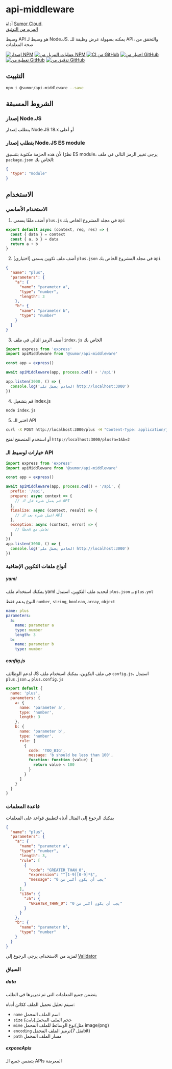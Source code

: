 # api-middleware

أداة [Sumor Cloud](https://sumor.cloud).  
[المزيد من التوثيق](https://sumor.cloud/api-middleware)

وسيط API هو وسيط لـ Node.JS.
يمكنه بسهولة عرض وظيفة للـ API، والتحقق من صحة المعلمات

[![إصدار NPM](https://img.shields.io/npm/v/@sumor/api-middleware?logo=npm&label=NPM)](https://www.npmjs.com/package/@sumor/api-middleware)
[![عمليات التنزيل من NPM](https://img.shields.io/npm/dw/@sumor/api-middleware?logo=npm&label=التنزيلات)](https://www.npmjs.com/package/@sumor/api-middleware)
[![CI من GitHub](https://img.shields.io/github/actions/workflow/status/sumor-cloud/api-middleware/ci.yml?logo=github&label=CI)](https://github.com/sumor-cloud/api-middleware/actions/workflows/ci.yml)
[![اختبار من GitHub](https://img.shields.io/github/actions/workflow/status/sumor-cloud/api-middleware/ut.yml?logo=github&label=اختبار)](https://github.com/sumor-cloud/api-middleware/actions/workflows/ut.yml)
[![تغطية من GitHub](https://img.shields.io/github/actions/workflow/status/sumor-cloud/api-middleware/coverage.yml?logo=github&label=تغطية)](https://github.com/sumor-cloud/api-middleware/actions/workflows/coverage.yml)
[![تدقيق من GitHub](https://img.shields.io/github/actions/workflow/status/sumor-cloud/api-middleware/audit.yml?logo=github&label=تدقيق)](https://github.com/sumor-cloud/api-middleware/actions/workflows/audit.yml)

## التثبيت

```bash
npm i @sumor/api-middleware --save
```

## الشروط المسبقة

### إصدار Node.JS

يتطلب إصدار Node.JS 18.x أو أعلى

### يتطلب إصدار Node.JS ES module

نظرًا لأن هذه الحزمة مكتوبة بتنسيق ES module،
يرجى تغيير الرمز التالي في ملف `package.json` الخاص بك:

```json
{
  "type": "module"
}
```

## الاستخدام

### الاستخدام الأساسي

1. أضف ملفًا يسمى `plus.js` في مجلد المشروع الخاص بك `api`

```js
export default async (context, req, res) => {
  const { data } = context
  const { a, b } = data
  return a + b
}
```

2. [اختياري] أضف ملف تكوين يسمى `plus.json` في مجلد المشروع الخاص بك `api`

```json
{
  "name": "plus",
  "parameters": {
    "a": {
      "name": "parameter a",
      "type": "number",
      "length": 3
    },
    "b": {
      "name": "parameter b",
      "type": "number"
    }
  }
}
```

3. أضف الرمز التالي في ملف `index.js` الخاص بك

```javascript
import express from 'express'
import apiMiddleware from '@sumor/api-middleware'

const app = express()

await apiMiddleware(app, process.cwd() + '/api')

app.listen(3000, () => {
  console.log('الخادم يعمل على http://localhost:3000')
})
```

4. قم بتشغيل index.js

```bash
node index.js
```

5. اختبر الـ API

```bash
curl -X POST http://localhost:3000/plus -H "Content-Type: application/json" -d '{"a": 1, "b": 2}'
```

أو استخدم المتصفح لفتح `http://localhost:3000/plus?a=1&b=2`

### خيارات لوسيط الـ API

```javascript
import express from 'express'
import apiMiddleware from '@sumor/api-middleware'

const app = express()

await apiMiddleware(app, process.cwd() + '/api', {
  prefix: '/api',
  prepare: async context => {
    // قم بعمل شيء قبل الـ API
  },
  finalize: async (context, result) => {
    // اعمل شيء بعد الـ API
  },
  exception: async (context, error) => {
    // تعامل مع الخطأ
  }
})
app.listen(3000, () => {
  console.log('الخادم يعمل على http://localhost:3000')
})
```

### أنواع ملفات التكوين الإضافية

##### yaml

يمكنك استخدام ملف yaml لتحديد ملف التكوين، استبدل `plus.json` بـ `plus.yml`

النوع يدعم فقط `number`, `string`, `boolean`, `array`, `object`

```yaml
name: plus
parameters:
  a:
    name: parameter a
    type: number
    length: 3
  b:
    name: parameter b
    type: number
```

##### config.js

لدعم الوظائف JS في ملف التكوين، يمكنك استخدام ملف `config.js`، استبدل `plus.json` بـ `plus.config.js`

```javascript
export default {
  name: 'plus',
  parameters: {
    a: {
      name: 'parameter a',
      type: 'number',
      length: 3
    },
    b: {
      name: 'parameter b',
      type: 'number',
      rule: [
        {
          code: 'TOO_BIG',
          message: 'b should be less than 100',
          function: function (value) {
            return value < 100
          }
        }
      ]
    }
  }
}
```

### قاعدة المعلمات

يمكنك الرجوع إلى المثال أدناه لتطبيق قواعد على المعلمات

```json
{
  "name": "plus",
  "parameters": {
    "a": {
      "name": "parameter a",
      "type": "number",
      "length": 3,
      "rule": [
        {
          "code": "GREATER_THAN_0",
          "expression": "^[1-9][0-9]*$",
          "message": "يجب أن يكون أكبر من 0"
        }
      ],
      "i18n": {
        "zh": {
          "GREATER_THAN_0": "يجب أن يكون أكبر من 0"
        }
      }
    },
    "b": {
      "name": "parameter b",
      "type": "number"
    }
  }
}
```

لمزيد من الاستخدام، يرجى الرجوع إلى [Validator](https://sumor.cloud/validator/)

### السياق

##### data

يتضمن جميع المعلمات التي تم تمريرها في الطلب

سيتم تحليل تحميل الملف ككائن أدناه:

- `name` اسم الملف المحمل
- `size` حجم الملف المحمل(بايت)
- `mime` نوع الوسائط للملف المحمل(مثل image/png)
- `encoding` ترميز الملف المحمل(مثل 7bit)
- `path` مسار الملف المحمل

##### exposeApis

يتضمن جميع الـ APIs المعرضة
